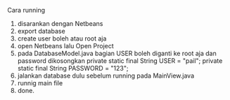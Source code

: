 Cara running
1. disarankan dengan Netbeans
2. export database
3. create user boleh atau root aja
4. open Netbeans lalu Open Project
5. pada DatabaseModel.java bagian USER boleh diganti ke root aja dan password dikosongkan
       private static final String USER = "pail";
    private static final String PASSWORD = "123";
6. jalankan database dulu sebelum running pada MainView.java
7. runnig main file
8. done.
